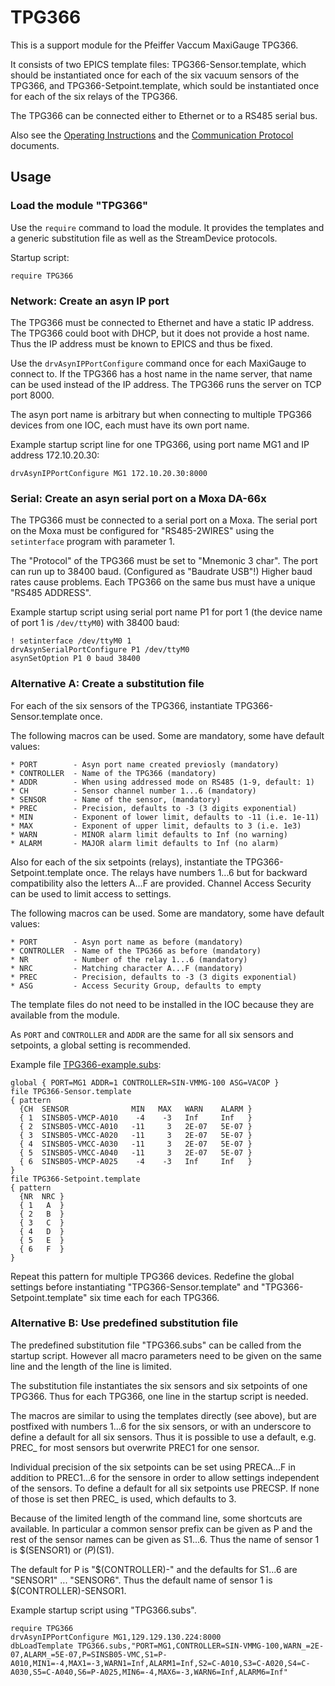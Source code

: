 # TPG366

This is a support module for the Pfeiffer Vaccum MaxiGauge TPG366.

It consists of two EPICS template files: TPG366-Sensor.template, which
should be instantiated once for each of the six vacuum sensors of the
TPG366, and TPG366-Setpoint.template, which sould be instantiated once
for each of the six relays of the TPG366.

The TPG366 can be connected either to Ethernet or to a RS485 serial bus.

Also see the [Operating Instructions](TPG366_Operating_Instructions.pdf)
and the [Communication Protocol](TPG366_Communication_Protocol.pdf)
documents.

## Usage

### Load the module "TPG366"

Use the `require` command to load the module. It provides the templates and
a generic substitution file as well as the StreamDevice protocols.

Startup script:

    require TPG366

### Network: Create an asyn IP port

The TPG366 must be connected to Ethernet and have a static IP
address. The TPG366 could boot with DHCP, but it does not provide a host
name. Thus the IP address must be known to EPICS and thus be fixed. 

Use the `drvAsynIPPortConfigure` command once for each MaxiGauge to connect
to. If the TPG366 has a host name in the name server, that name can be used
instead of the IP address. The TPG366 runs the server on TCP port 8000.

The asyn port name is arbitrary but when connecting to multiple TPG366
devices from one IOC, each must have its own port name.

Example startup script line for one TPG366, using port name MG1 and
IP address 172.10.20.30:

    drvAsynIPPortConfigure MG1 172.10.20.30:8000

### Serial: Create an asyn serial port on a Moxa DA-66x

The TPG366 must be connected to a serial port on a Moxa.
The serial port on the Moxa must be configured for "RS485-2WIRES"
using the `setinterface` program with parameter 1.

The "Protocol" of the TPG366 must be set to "Mnemonic 3 char".
The port can run up to 38400 baud. (Configured as "Baudrate USB"!)
Higher baud rates cause problems.
Each TPG366 on the same bus must have a unique "RS485 ADDRESS".

Example startup script using serial port name P1 for port 1
(the device name of port 1 is `/dev/ttyM0`) with 38400 baud:

    ! setinterface /dev/ttyM0 1
    drvAsynSerialPortConfigure P1 /dev/ttyM0
    asynSetOption P1 0 baud 38400

### Alternative A: Create a substitution file

For each of the six sensors of the TPG366, instantiate
TPG366-Sensor.template once.

The following macros can be used. Some are mandatory, some have default
values:

    * PORT        - Asyn port name created previosly (mandatory)
    * CONTROLLER  - Name of the TPG366 (mandatory)
    * ADDR        - When using addressed mode on RS485 (1-9, default: 1)
    * CH          - Sensor channel number 1...6 (mandatory)
    * SENSOR      - Name of the sensor, (mandatory)
    * PREC        - Precision, defaults to -3 (3 digits exponential)
    * MIN         - Exponent of lower limit, defaults to -11 (i.e. 1e-11)
    * MAX         - Exponent of upper limit, defaults to 3 (i.e. 1e3)
    * WARN        - MINOR alarm limit defaults to Inf (no warning)
    * ALARM       - MAJOR alarm limit defaults to Inf (no alarm)

Also for each of the six setpoints (relays), instantiate the
TPG366-Setpoint.template once. The relays have numbers 1...6
but for backward compatibility also the letters A...F are provided.
Channel Access Security can be used to limit access to settings.

The following macros can be used. Some are mandatory, some have default
values:

    * PORT        - Asyn port name as before (mandatory)
    * CONTROLLER  - Name of the TPG366 as before (mandatory)
    * NR          - Number of the relay 1...6 (mandatory)
    * NRC         - Matching character A...F (mandatory)
    * PREC        - Precision, defaults to -3 (3 digits exponential)
    * ASG         - Access Security Group, defaults to empty

The template files do not need to be installed in the IOC because they are
available from the module.

As `PORT` and `CONTROLLER` and `ADDR` are the same for all six sensors and
setpoints, a global setting is recommended.

Example file [TPG366-example.subs](TPG366-example.subs):

    global { PORT=MG1 ADDR=1 CONTROLLER=SIN-VMMG-100 ASG=VACOP }
    file TPG366-Sensor.template
    { pattern
      {CH  SENSOR              MIN   MAX   WARN    ALARM }
      { 1  SINSB05-VMCP-A010    -4    -3   Inf     Inf   }
      { 2  SINSB05-VMCC-A010   -11     3   2E-07   5E-07 }
      { 3  SINSB05-VMCC-A020   -11     3   2E-07   5E-07 }
      { 4  SINSB05-VMCC-A030   -11     3   2E-07   5E-07 }
      { 5  SINSB05-VMCC-A040   -11     3   2E-07   5E-07 }
      { 6  SINSB05-VMCP-A025    -4    -3   Inf     Inf   }
    }
    file TPG366-Setpoint.template
    { pattern
      {NR  NRC }
      { 1   A  }
      { 2   B  }
      { 3   C  }
      { 4   D  }
      { 5   E  }
      { 6   F  }
    }

Repeat this pattern for multiple TPG366 devices. Redefine the global
settings before instantiating "TPG366-Sensor.template" and
"TPG366-Setpoint.template" six time each for each TPG366.

### Alternative B: Use predefined substitution file

The predefined substitution file "TPG366.subs" can be called from the
startup script. However all macro parameters need to be given on the same
line and the length of the line is limited.

The substitution file instantiates the six sensors and six setpoints of
one TPG366. Thus for each TPG366, one line in the startup script is
needed.

The macros are similar to using the templates directly (see above), but are
postfixed with numbers 1...6 for the six sensors, or with an underscore
to define a default for all six sensors. Thus it is possible to use a
default, e.g. PREC_ for most sensors but overwrite PREC1 for one sensor.

Individual precision of the six setpoints can be set using PRECA...F in
addition to PREC1...6 for the sensore in order to allow settings
independent of the sensors. To define a default for all six setpoints use
PRECSP. If none of those is set then PREC_ is used, which defaults to 3.

Because of the limited length of the command line, some shortcuts are
available. In particular a common sensor prefix can be given as P and the
rest of the sensor names can be given as S1...6. Thus the name of sensor 1
is $(SENSOR1) or $(P)$(S1).

The default for P is "$(CONTROLLER)-" and the defaults for S1...6 are
"SENSOR1" ... "SENSOR6". Thus the default name of sensor 1 is
$(CONTROLLER)-SENSOR1.

Example startup script using "TPG366.subs".

    require TPG366
    drvAsynIPPortConfigure MG1,129.129.130.224:8000
    dbLoadTemplate TPG366.subs,"PORT=MG1,CONTROLLER=SIN-VMMG-100,WARN_=2E-07,ALARM_=5E-07,P=SINSB05-VMC,S1=P-A010,MIN1=-4,MAX1=-3,WARN1=Inf,ALARM1=Inf,S2=C-A010,S3=C-A020,S4=C-A030,S5=C-A040,S6=P-A025,MIN6=-4,MAX6=-3,WARN6=Inf,ALARM6=Inf"

